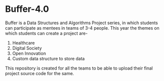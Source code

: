 # Buffer-4.0
Buffer is a Data Structures and Algorithms Project series, in which students can participate as mentees in teams of 3-4 people. 
This year the themes on which students can create a project are-

1. Healthcare
2. Digital Society
3. Open Innovation
4. Custom data structure to store data

This repository is created for all the teams to be able to upload their final project source code for the same. 
